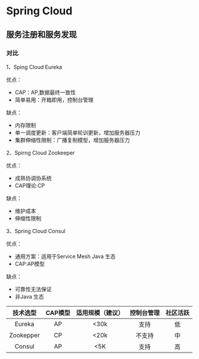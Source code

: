 # Spring Cloud 

## 服务注册和服务发现

### 对比

1、Sping Cloud Eureka

优点：
* CAP：AP,数据最终一致性
* 简单易用：开箱即用，控制台管理

缺点：
* 内存限制 
* 单一调度更新：客户端简单轮训更新，增加服务器压力
* 集群伸缩性限制：广播复制模型，增加服务器压力


2、Spirng Cloud Zookeeper

优点：
* 成熟协调协系统
* CAP理论:CP

缺点：
* 维护成本
* 伸缩性限制

3、Spring Cloud Consul

优点：
* 通用方案：适用于Service Mesh Java 生态
* CAP:AP模型

缺点：
* 可靠性无法保证
* 非Java 生态

|技术选型|CAP模型|适用规模（建议）|控制台管理|社区活跃|
|:--:|:--:|:--:|:--:|:--:|
|Eureka|AP|<30k|支持|低|
|Zookepper|CP|<20k|不支持|中|
|Consul|AP|<5K|支持|高|